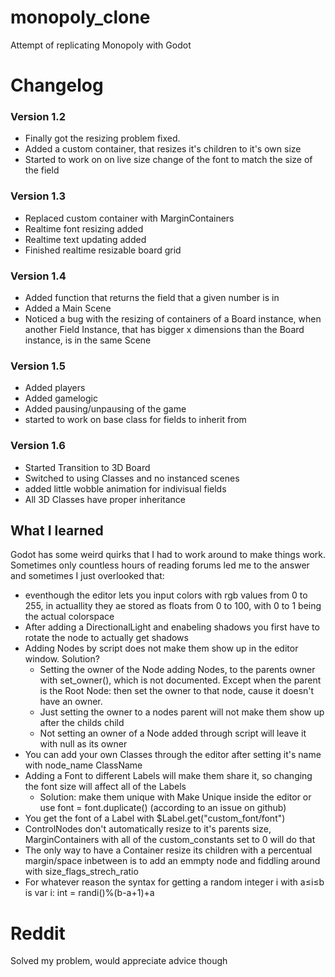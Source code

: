 # monopoly_clone
Attempt of replicating Monopoly with Godot

# Changelog
### Version 1.2
- Finally got the resizing problem fixed.
- Added a custom container, that resizes it's children to it's own size
- Started to work on on live size change of the font to match the size of the field
### Version 1.3
- Replaced custom container with MarginContainers
- Realtime font resizing added
- Realtime text updating added
- Finished realtime resizable board grid
### Version 1.4
- Added function that returns the field  that a given number is in
- Added a Main Scene
- Noticed a bug with the resizing of containers of a Board instance, when another Field Instance, that has bigger x dimensions than the Board instance, is in the same Scene
### Version 1.5
- Added players
- Added gamelogic
- Added pausing/unpausing of the game
- started to work on base class for fields to inherit from
### Version 1.6
- Started Transition to 3D Board
- Switched to using Classes and no instanced scenes
- added little wobble animation for indivisual fields
- All 3D Classes have proper inheritance
## What I learned
Godot has some weird quirks that I had to work around to make things work. Sometimes only countless hours of reading forums led me to the answer and sometimes I just overlooked that:
- eventhough the editor lets you input colors with rgb values from 0 to 255, in actuallity they ae stored as floats from 0 to 100, with 0 to 1 being the actual colorspace 
- After adding a DirectionalLight and enabeling shadows you first have to rotate the node to actually get shadows
- Adding Nodes by script does not make them show up in the editor window. Solution?
  - Setting the owner of the Node adding Nodes, to the parents owner with set_owner(), which is not documented. Except when the parent is the Root Node: then set the owner to that node, cause it doesn't have an owner.
  - Just setting the owner to a nodes parent will not make them show up after the childs child
  - Not setting an owner of a Node added through script will leave it with null as its owner
- You can add your own Classes through the editor after setting it's name with node_name ClassName
- Adding a Font to different Labels will make them share it, so changing the font size will affect all of the Labels
  - Solution: make them unique with Make Unique inside the editor or use font = font.duplicate() (according to an issue on github)
- You get the font of a Label with $Label.get("custom_font/font")
- ControlNodes don't automatically resize to it's parents size, MarginContainers with all of the custom_constants set to 0 will do that
- The only way to have a Container resize its children with a percentual margin/space inbetween is to add an emmpty node and fiddling around with size_flags_strech_ratio
- For whatever reason the syntax for getting a random integer i with a≤i≤b is var i: int = randi()%(b-a+1)+a
# Reddit
Solved my problem, would appreciate advice though
